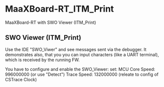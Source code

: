 # MaaXBoard-RT_ITM_Print
 MaaXBoard-RT with SWO Viewer (ITM_Print)

## SWO Viewer (ITM_Print)
Use the IDE "SWO_Viwer" and see messages sent via the debugger.
It demonstrates also, that you you can input characters (like a UART terminal),
which is received by the running FW.

You have to configure and enable the SWO_Viewer:
set:
MCU Core Speed: 996000000 (or use "Detect")
Trace Speed:    132000000 (releate to config of CSTrace Clock)

